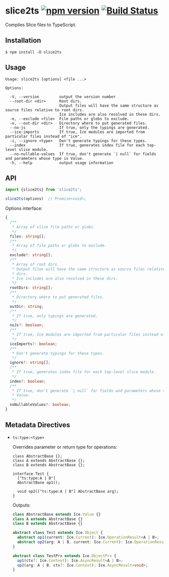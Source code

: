 # slice2ts [![npm version][npm-image]][npm-url] [![Build Status][travis-image]][travis-url]

Compiles Slice files to TypeScript.

## Installation

    $ npm install -D slice2ts

## Usage

    Usage: slice2ts [options] <file ...>

    Options:

      -V, --version         output the version number
      --root-dir <dir>      Root dirs.
                            Output files will have the same structure as source files relative to root dirs.
                            Ice includes are also resolved in these dirs.
      -e, --exclude <file>  File paths or globs to exclude.
      -o, --out-dir <dir>   Directory where to put generated files.
      --no-js               If true, only the typings are generated.
      --ice-imports         If true, Ice modules are imported from particular files instead of "ice".
      -i, --ignore <type>   Don't generate typings for these types.
      --index               If true, generates index file for each top-level slice module.
      --no-nullable-values  If true, don't generate `| null` for fields and parameters whose type is Value.
      -h, --help            output usage information

## API

```ts
import {slice2ts} from 'slice2ts';

slice2ts(options)  // Promise<void>;
```

Options interface:

```ts
{
  /**
   * Array of slice file paths or globs.
   */
  files: string[];
  /**
   * Array of file paths or globs to exclude.
   */
  exclude?: string[];
  /**
   * Array of root dirs.
   * Output files will have the same structure as source files relative to root
   * dirs.
   * Ice includes are also resolved in these dirs.
   */
  rootDirs: string[];
  /**
   * Directory where to put generated files.
   */
  outDir: string;
  /**
   * If true, only typings are generated.
   */
  noJs?: boolean;
  /**
   * If true, Ice modules are imported from particular files instead of "ice".
   */
  iceImports?: boolean;
  /**
   * Don't generate typings for these types.
   */
  ignore?: string[];
  /**
   * If true, generates index file for each top-level slice module.
   */
  index?: boolean;
  /**
   * If true, don't generate `| null` for fields and parameters whose type is
   * Value.
   */
  noNullableValues?: boolean;
}
```

## Metadata Directives

* `ts:type:<type>`

  Overrides parameter or return type for operations:

  ```slice
  class AbstractBase {};
  class A extends AbstractBase {};
  class B extends AbstractBase {};

  interface Test {
    ["ts:type:A | B"]
    AbstractBase op1();

    void op2(["ts:type:A | B"] AbstractBase arg);
  }
  ```

  Outputs:

  ```ts
  class AbstractBase extends Ice.Value {}
  class A extends AbstractBase {}
  class B extends AbstractBase {}

  abstract class Test extends Ice.Object {
    abstract op1(current: Ice.Current): Ice.OperationResult<A | B>;
    abstract op2(arg: A | B, current: Ice.Current): Ice.OperationResult<void>;
  }

  abstract class TestPrx extends Ice.ObjectPrx {
    op1(ctx?: Ice.Context): Ice.AsyncResult<A | B>;
    op2(arg: A | B, ctx?: Ice.Context): Ice.AsyncResult<void>;
  }
  ```

[npm-image]: https://badge.fury.io/js/slice2ts.svg
[npm-url]: https://badge.fury.io/js/slice2ts
[travis-image]: https://travis-ci.org/aikoven/slice2ts.svg?branch=master
[travis-url]: https://travis-ci.org/aikoven/slice2ts
